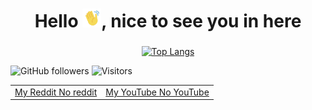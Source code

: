 <h1 align="center"> Hello <img src="https://github.com/Luandre11/Luandre11/blob/main/images/handHi-unscreen.gif" alt="Wavy Hand" width="30px">, nice to see you in here </h1>


<h3 align="center"> </h3>

<p align="center">
  <a href="https://github.com/anuraghazra/github-readme-stats">
    <img src="https://github-readme-stats.vercel.app/api/top-langs/?username=Luandre11&layout=donut-vertical&theme=dracula" alt="Top Langs">
  </a>
</p>

![GitHub followers](https://img.shields.io/github/followers/Luandre11?style=social)
![Visitors](https://visitor-badge.laobi.icu/badge?page_id=Luandre11.Luandre11) 

<table align="center">
  <td>
   <a rel="author" href="https://www.reddit.com/user/Luandre11/">My Reddit </a>
   <a rel="author" href="https://www.reddit.com/user/Luandre11/">No reddit </a>
 </td>
 <td>
  <a rel="author" href="https://www.youtube.com/channel/UCPvficUmPjyKRkgfDUrKCMw/featured">My YouTube </a>
  <a rel="author" href="https://www.youtube.com/channel/UCPvficUmPjyKRkgfDUrKCMw/featured">No YouTube </a>
 </td>
</table>


